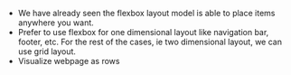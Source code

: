 - We have already seen the flexbox layout model is able to place items anywhere you want.
- Prefer to use flexbox for one dimensional layout like navigation bar, footer, etc. For the rest of the cases, ie two dimensional layout, we can use grid layout.
- Visualize webpage as rows
